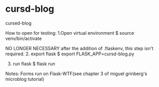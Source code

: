# cursd-blog
cursed-blog


How to open for testing:
1.Open virtual environment
$ source venv/bin/activate

NO LONGER NECESSARY 
after the addition of .flaskenv, this step isn't required.
2. export flask
$ export FLASK_APP=cursd-blog.py

3. run flask
$ flask run


Notes:
Forms run on Flask-WTF(see chapter 3 of miguel grinberg's microblog tutorial)

